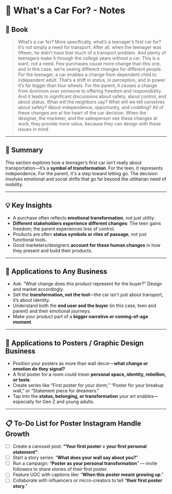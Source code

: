 # 🚗 What's a Car For? - Notes

## 📔 Book
>What’s a car for? More specifically, what’s a teenager’s first car for? It’s not simply a need for transport. After all, when the teenager was fifteen, he didn’t have that much of a transport problem. And plenty of teenagers make it through the college years without a car. This is a want, not a need. Few purchases cause more change than this one, and in this case, we’re seeing different changes for different people. For the teenager, a car enables a change from dependent child to independent adult. That’s a shift in status, in perception, and in power. It’s far bigger than four wheels. For the parent, it causes a change from dominion over someone to offering freedom and responsibility. And it leads to significant discussions about safety, about control, and about status. What will the neighbors say? What will we tell ourselves about safety? About independence, opportunity, and coddling? All of these changes are at the heart of the car decision. When the designer, the marketer, and the salesperson see these changes at work, they provide more value, because they can design with these issues in mind

---
## 📌 Summary
This section explores how a teenager’s first car isn't really about transportation—it’s a **symbol of transformation**. For the teen, it represents independence. For the parent, it's a step toward letting go. The decision involves emotional and social shifts that go far beyond the utilitarian need of mobility.

---
## 💡 Key Insights
- A purchase often reflects **emotional transformation**, not just utility.
- **Different stakeholders experience different changes**: The teen gains freedom; the parent experiences loss of control.
- Products are often **status symbols or rites of passage**, not just functional tools.
- Good marketers/designers **account for these human changes** in how they present and build their products.

---
## 🧩 Applications to Any Business
- Ask: “What change does this product represent for the buyer?” Design and market accordingly.
- Sell the **transformation, not the tool**—the car isn't just about transport, it’s about identity.
- Understand both the **end user and the buyer** (in this case, teen and parent) and their emotional journeys.
- Make your product part of a **bigger narrative or coming-of-age moment**.

---
## 🎨 Applications to Posters / Graphic Design Business
- Position your posters as more than wall decor—**what change or emotion do they signal?**
- A first poster for a room could mean **personal space, identity, rebellion, or taste**.
- Create series like “First poster for your dorm,” “Poster for your breakup wall,” or “Statement piece for dreamers.”
- Tap into the **status, belonging, or transformation** your art enables—especially for Gen Z and young adults.

---
## 📋 To-Do List for Poster Instagram Handle Growth
- [ ] Create a carousel post: **"Your first poster = your first personal statement"**.
- [ ] Start a story series: “**What does your wall say about you?**”
- [ ] Run a campaign: “**Poster as your personal transformation**” — invite followers to share stories of their first poster.
- [ ] Feature UGC with captions like: “**When this poster meant growing up**.”
- [ ] Collaborate with influencers or micro-creators to tell “**their first poster story**.”
